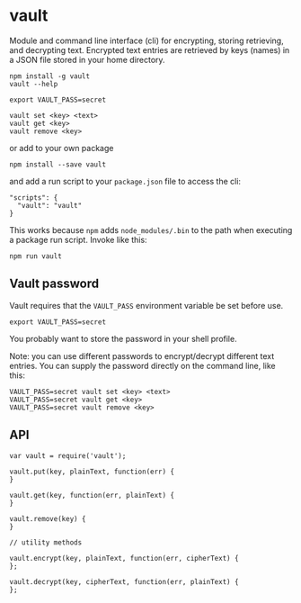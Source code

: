 vault
=====

Module and command line interface (cli) for encrypting, storing retrieving, and decrypting text.
Encrypted text entries are retrieved by keys (names) in a JSON file stored in your home directory.

    npm install -g vault
    vault --help
    
    export VAULT_PASS=secret
    
    vault set <key> <text>
    vault get <key>
    vault remove <key>

or add to your own package

    npm install --save vault

and add a run script to your `package.json` file to access the cli:

    "scripts": {
      "vault": "vault"
    }
 
This works because `npm` adds `node_modules/.bin` to the path when executing a package run script. Invoke
like this:

    npm run vault

Vault password
--------------

Vault requires that the `VAULT_PASS` environment variable be set before use.

    export VAULT_PASS=secret

You probably want to store the password in your shell profile.

Note: you can use different passwords to encrypt/decrypt different text entries. You can supply
the password directly on the command line, like this:

    VAULT_PASS=secret vault set <key> <text>
    VAULT_PASS=secret vault get <key>
    VAULT_PASS=secret vault remove <key>

API
---

    var vault = require('vault');
    
    vault.put(key, plainText, function(err) {
    }
    
    vault.get(key, function(err, plainText) {
    }
    
    vault.remove(key) {
    }
    
    // utility methods
    
    vault.encrypt(key, plainText, function(err, cipherText) {
    };
    
    vault.decrypt(key, cipherText, function(err, plainText) {
    };



